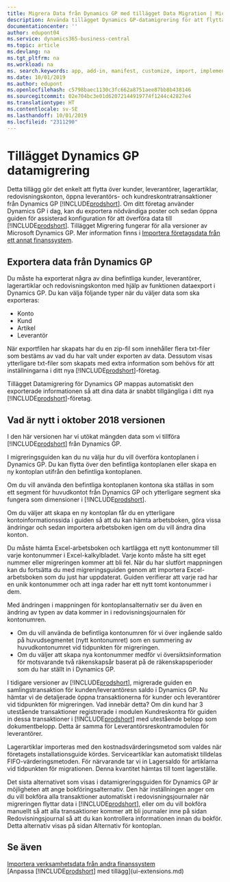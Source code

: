 ```yaml
---
title: Migrera Data från Dynamics GP med tillägget Data Migration | Microsoft Docs
description: Använda tillägget Dynamics GP-datamigrering för att flytta över kunder, leverantörer, lagerartiklar, redovisningskonton, öppna leverantörs- och kundreskontratransaktioner från Dynamics GP till Business Central.
documentationcenter: ''
author: edupont04
ms.service: dynamics365-business-central
ms.topic: article
ms.devlang: na
ms.tgt_pltfrm: na
ms.workload: na
ms. search.keywords: app, add-in, manifest, customize, import, implement
ms.date: 10/01/2019
ms.author: edupont
ms.openlocfilehash: c5798baec1130c3fc662a8751aee87bb8b438146
ms.sourcegitcommit: 02e704bc3e01d62072144919774f1244c42827e4
ms.translationtype: HT
ms.contentlocale: sv-SE
ms.lasthandoff: 10/01/2019
ms.locfileid: "2311290"
---
```

# <a name="the-dynamics-gp-data-migration-extension"></a>Tillägget Dynamics GP datamigrering 
Detta tillägg gör det enkelt att flytta över kunder, leverantörer, lagerartiklar, redovisningskonton, öppna leverantörs- och kundreskontratransaktioner från Dynamics GP [!INCLUDE[prodshort](includes/prodshort.md)]. Om ditt företag använder Dynamics GP i dag, kan du exportera nödvändiga poster och sedan öppna guiden för assisterad konfiguration för att överföra data till [!INCLUDE[prodshort](includes/prodshort.md)]. Tillägget Migrering fungerar för alla versioner av Microsoft Dynamics GP. Mer information finns i [Importera företagsdata från ett annat finanssystem](across-import-data-configuration-packages.md).

## <a name="exporting-data-from-dynamics-gp"></a>Exportera data från Dynamics GP
Du måste ha exporterat några av dina befintliga kunder, leverantörer, lagerartiklar och redovisningskonton med hjälp av funktionen dataexport i Dynamics GP. Du kan välja följande typer när du väljer data som ska exporteras:

* Konto  
* Kund  
* Artikel  
* Leverantör  

När exportfilen har skapats har du en zip-fil som innehåller flera txt-filer som bestäms av vad du har valt under exporten av data.  Dessutom visas ytterligare txt-filer som skapats med extra information som behövs för att inställningarna i ditt nya [!INCLUDE[prodshort](includes/prodshort.md)]-företag.

Tillägget Datamigrering för Dynamics GP mappas automatiskt den exporterade informationen så att dina data är snabbt tillgängliga i ditt nya [!INCLUDE[prodshort](includes/prodshort.md)]-företag.

## <a name="whats-new-in-the-october-2018-release"></a>Vad är nytt i oktober 2018 versionen

I den här versionen har vi utökat mängden data som vi tillföra [!INCLUDE[prodshort](includes/prodshort.md)] från Dynamics GP.

I migreringsguiden kan du nu välja hur du vill överföra kontoplanen i Dynamics GP. Du kan flytta över den befintliga kontoplanen eller skapa en ny kontoplan utifrån den befintliga kontoplanen.  

Om du vill använda den befintliga kontoplanen kontona ska ställas in som ett segment för huvudkontot från Dynamics GP och ytterligare segment ska fungera som dimensioner i [!INCLUDE[prodshort](includes/prodshort.md)].  

Om du väljer att skapa en ny kontoplan får du en ytterligare kontoinformationssida i guiden så att du kan hämta arbetsboken, göra vissa ändringar och sedan importera arbetsboken igen om du vill ändra dina konton.  

Du måste hämta Excel-arbetsboken och kartlägga ett nytt kontonummer till varje kontonummer i Excel-kalkylbladet. Varje konto måste ha sitt eget nummer eller migreringen kommer att bli fel. När du har slutfört mappningen kan du fortsätta du med migreringsguiden genom att importera Excel-arbetsboken som du just har uppdaterat. Guiden verifierar att varje rad har en unik kontonummer och att inga rader har ett nytt tomt kontonummer i dem.  

Med ändringen i mappningen för kontoplansalternativ ser du även en ändring av typen av data kommer in i redovisningsjournalen för kontonumren.  

- Om du vill använda de befintliga kontonumren för vi över ingående saldo på huvudsegmentet (nytt kontonumret) som en summering av huvudkontonumret vid tidpunkten för migreringen.  
- Om du väljer att skapa nya kontonummer medför vi översiktsinformation för motsvarande två räkenskapsår baserat på de räkenskapsperioder som du har ställt in i Dynamics GP.

I tidigare versioner av [!INCLUDE[prodshort](includes/prodshort.md)], migrerade guiden en samlingstransaktion för kunden/leverantöresn saldo i Dynamics GP. Nu hämtar vi de detaljerade öppna transaktionerna för kunder och leverantörer vid tidpunkten för migreringen. Vad innebär detta? Om din kund har 3 utestående transaktioner registrerade i modulen Kundreskontra för guiden in dessa transaktioner i [!INCLUDE[prodshort](includes/prodshort.md)] med utestående belopp som dokumentbelopp. Detta är samma för Leverantörsreskontramodulen för leverantörer.  

Lagerartiklar importeras med den kostnadsvärderingsmetod som valdes när företagets installationsguide kördes. Serviceartiklar kan automatiskt tilldelas FIFO-värderingsmetoden. För närvarande tar vi in Lagersaldo för artiklarna vid tidpunkten för migrationen.  Denna kvantitet hämtas till tomt lagerställe.  

Det sista alternativet som visas i datamigreringsguiden för Dynamics GP är möjligheten att ange bokföringsalternativ. Den här inställningen anger om du vill bokföra alla transaktioner automatiskt i redovisningsjournaler när migreringen flyttar data i [!INCLUDE[prodshort](includes/prodshort.md)], eller om du vill bokföra manuellt så att alla transaktioner kommer att bli journaler inne på sidan Redovisningsjournal så att du kan kontrollera informationen innan du bokför. Detta alternativ visas på sidan Alternativ för kontoplan.


## <a name="see-also"></a>Se även
[Importera verksamhetsdata från andra finanssystem](across-import-data-configuration-packages.md)  
[Anpassa [!INCLUDE[prodshort](includes/prodshort.md)] med tillägg](ui-extensions.md)  
